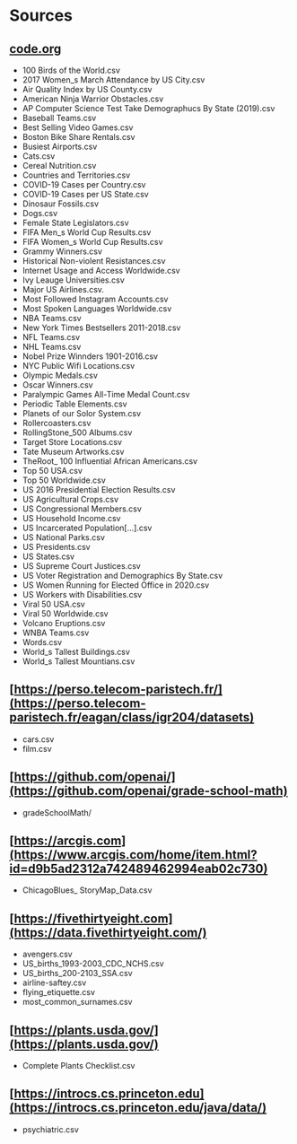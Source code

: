 # Sources

## [code.org](https://code.org/)

- 100 Birds of the World.csv
- 2017 Women_s March Attendance by US City.csv
- Air Quality Index by US County.csv
- American Ninja Warrior Obstacles.csv
- AP Computer Science Test Take Demographucs By State (2019).csv
- Baseball Teams.csv
- Best Selling Video Games.csv
- Boston Bike Share Rentals.csv
- Busiest Airports.csv
- Cats.csv
- Cereal Nutrition.csv
- Countries and Territories.csv
- COVID-19 Cases per Country.csv
- COVID-19 Cases per US State.csv
- Dinosaur Fossils.csv
- Dogs.csv
- Female State Legislators.csv
- FIFA Men_s World Cup Results.csv
- FIFA Women_s World Cup Results.csv
- Grammy Winners.csv
- Historical Non-violent Resistances.csv
- Internet Usage and Access Worldwide.csv
- Ivy Leauge Universities.csv
- Major US Airlines.csv.
- Most Followed Instagram Accounts.csv
- Most Spoken Languages Worldwide.csv
- NBA Teams.csv
- New York Times Bestsellers 2011-2018.csv
- NFL Teams.csv
- NHL Teams.csv
- Nobel Prize Winnders 1901-2016.csv
- NYC Public Wifi Locations.csv
- Olympic Medals.csv
- Oscar Winners.csv
- Paralympic Games All-Time Medal Count.csv
- Periodic Table Elements.csv
- Planets of our Solor System.csv
- Rollercoasters.csv
- RollingStone_500 Albums.csv
- Target Store Locations.csv
- Tate Museum Artworks.csv
- TheRoot_ 100 Influential African Americans.csv
- Top 50 USA.csv
- Top 50 Worldwide.csv
- US 2016 Presidential Election Results.csv
- US Agricultural Crops.csv
- US Congressional Members.csv
- US Household Income.csv
- US Incarcerated Population\[...\].csv
- US National Parks.csv
- US Presidents.csv
- US States.csv
- US Supreme Court Justices.csv
- US Voter Registration and Demographics By State.csv
- US Women Running for Elected Office in 2020.csv
- US Workers with Disabilities.csv
- Viral 50 USA.csv
- Viral 50 Worldwide.csv
- Volcano Eruptions.csv
- WNBA Teams.csv
- Words.csv
- World_s Tallest Buildings.csv
- World_s Tallest Mountians.csv

## [https://perso.telecom-paristech.fr/](https://perso.telecom-paristech.fr/eagan/class/igr204/datasets)

- cars.csv
- film.csv

## [https://github.com/openai/](https://github.com/openai/grade-school-math)

- gradeSchoolMath/

## [https://arcgis.com](https://www.arcgis.com/home/item.html?id=d9b5ad2312a742489462994eab02c730)

- ChicagoBlues\_ StoryMap_Data.csv

## [https://fivethirtyeight.com](https://data.fivethirtyeight.com/)

- avengers.csv
- US_births_1993-2003_CDC_NCHS.csv
- US_births_200-2103_SSA.csv
- airline-saftey.csv
- flying_etiquette.csv
- most_common_surnames.csv

## [https://plants.usda.gov/](https://plants.usda.gov/)

- Complete Plants Checklist.csv

## [https://introcs.cs.princeton.edu](https://introcs.cs.princeton.edu/java/data/)

- psychiatric.csv
